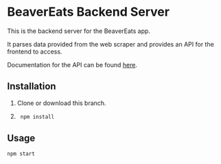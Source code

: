 # BeaverEats Backend Server

This is the backend server for the BeaverEats app.

It parses data provided from the web scraper and provides an API for the frontend to access.

Documentation for the API can be found [here](docs/index.md).

## Installation
1. Clone or download this branch.

2. ```bash
    npm install
    ```

## Usage
```bash
npm start
```
